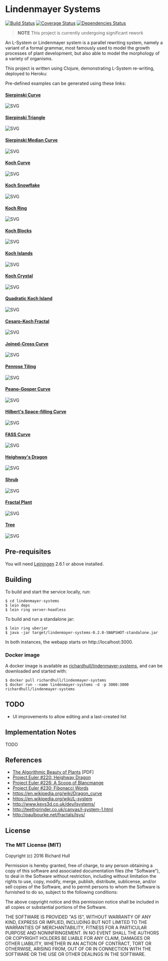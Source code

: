# Lindenmayer Systems

[![Build Status](https://secure.travis-ci.org/rm-hull/lindenmayer-systems.svg)](http://travis-ci.org/rm-hull/lindenmayer-systems) [![Coverage Status](https://coveralls.io/repos/rm-hull/lindenmayer-systems/badge.svg?branch=master)](https://coveralls.io/r/rm-hull/lindenmayer-systems?branch=master) [![Dependencies Status](https://jarkeeper.com/rm-hull/lindenmayer-systems/status.svg)](https://jarkeeper.com/rm-hull/lindenmayer-systems)

> **NOTE** This project is currently undergoing significant rework

An L-System or Lindenmayer system is a parallel rewriting system, namely a
variant of a formal grammar, most famously used to model the growth
processes of plant development, but also able to model the morphology of
a variety of organisms.

This project is written using Clojure, demonstrating L-System
re-writing, deployed to Heroku:

Pre-defined examples can be generated using these links:

#### [Sierpinski Curve](http://lindenmayer-systems.destructuring-bind.org/explorer/sierpinski-curve)
![SVG](https://rawgithub.com/rm-hull/lindenmayer-systems/master/doc/examples/sierpinski-curve.svg)

#### [Sierpinski Triangle](http://lindenmayer-systems.destructuring-bind.org/explorer/sierpinski-triangle)
![SVG](https://rawgithub.com/rm-hull/lindenmayer-systems/master/doc/examples/sierpinski-triangle.svg)

#### [Sierpinski Median Curve](http://lindenmayer-systems.destructuring-bind.org/explorer/sierpinski-median-curve)
![SVG](https://rawgithub.com/rm-hull/lindenmayer-systems/master/doc/examples/sierpinski-median-curve.svg)

#### [Koch Curve](http://lindenmayer-systems.destructuring-bind.org/explorer/koch-curve)
![SVG](https://rawgithub.com/rm-hull/lindenmayer-systems/master/doc/examples/koch-curve.svg)

#### [Koch Snowflake](http://lindenmayer-systems.destructuring-bind.org/explorer/koch-snowflake)
![SVG](https://rawgithub.com/rm-hull/lindenmayer-systems/master/doc/examples/koch-snowflake.svg)

#### [Koch Ring](http://lindenmayer-systems.destructuring-bind.org/explorer/koch-ring)
![SVG](https://rawgithub.com/rm-hull/lindenmayer-systems/master/doc/examples/koch-ring.svg)

#### [Koch Blocks](http://lindenmayer-systems.destructuring-bind.org/explorer/koch-blocks)
![SVG](https://rawgithub.com/rm-hull/lindenmayer-systems/master/doc/examples/koch-blocks.svg)

#### [Koch Islands](http://lindenmayer-systems.destructuring-bind.org/explorer/koch-islands)
![SVG](https://rawgithub.com/rm-hull/lindenmayer-systems/master/doc/examples/koch-islands.svg)

#### [Koch Crystal](http://lindenmayer-systems.destructuring-bind.org/explorer/koch-crystal)
![SVG](https://rawgithub.com/rm-hull/lindenmayer-systems/master/doc/examples/koch-crystal.svg)

#### [Quadratic Koch Island](http://lindenmayer-systems.destructuring-bind.org/explorer/quadratic-koch-island)
![SVG](https://rawgithub.com/rm-hull/lindenmayer-systems/master/doc/examples/quadratic-koch-island.svg)

#### [Cesaro-Koch Fractal](http://lindenmayer-systems.destructuring-bind.org/explorer/cesaro-koch-fractal)
![SVG](https://rawgithub.com/rm-hull/lindenmayer-systems/master/doc/examples/cesaro-koch-fractal.svg)

#### [Joined-Cross Curve](http://lindenmayer-systems.destructuring-bind.org/explorer/joined-cross-curve)
![SVG](https://rawgithub.com/rm-hull/lindenmayer-systems/master/doc/examples/joined-cross-curve.svg)

#### [Penrose Tiling](http://lindenmayer-systems.destructuring-bind.org/explorer/penrose-tiling)
![SVG](https://rawgithub.com/rm-hull/lindenmayer-systems/master/doc/examples/penrose-tiling.svg)

#### [Peano-Gosper Curve](http://lindenmayer-systems.destructuring-bind.org/explorer/peano-gosper-curve)
![SVG](https://rawgithub.com/rm-hull/lindenmayer-systems/master/doc/examples/peano-gosper-curve.svg)

#### [Hilbert's Space-filling Curve](http://lindenmayer-systems.destructuring-bind.org/explorer/hilberts-space-filling-curve)
![SVG](https://rawgithub.com/rm-hull/lindenmayer-systems/master/doc/examples/hilberts-space-filling-curve.svg)

#### [FASS Curve](http://lindenmayer-systems.destructuring-bind.org/explorer/fass-curve)
![SVG](https://rawgithub.com/rm-hull/lindenmayer-systems/master/doc/examples/fass-curve.svg)

#### [Heighway's Dragon](http://lindenmayer-systems.destructuring-bind.org/explorer/heighways-dragon)
![SVG](https://rawgithub.com/rm-hull/lindenmayer-systems/master/doc/examples/heighways-dragon.svg)

#### [Shrub](http://lindenmayer-systems.destructuring-bind.org/explorer/shrub)
![SVG](https://rawgithub.com/rm-hull/lindenmayer-systems/master/doc/examples/shrub.svg)

#### [Fractal Plant](http://lindenmayer-systems.destructuring-bind.org/explorer/fractal-plant)
![SVG](https://rawgithub.com/rm-hull/lindenmayer-systems/master/doc/examples/fractal-plant.svg)

#### [Tree](http://lindenmayer-systems.destructuring-bind.org/explorer/tree)
![SVG](https://rawgithub.com/rm-hull/lindenmayer-systems/master/doc/examples/tree.svg)

## Pre-requisites

You will need [Leiningen](https://github.com/technomancy/leiningen) 2.6.1 or above installed.

## Building

To build and start the service locally, run:

    $ cd lindenmayer-systems
    $ lein deps
    $ lein ring server-headless

To build and run a standalone jar:

    $ lein ring uberjar
    $ java -jar target/lindenmayer-systems-0.2.0-SNAPSHOT-standalone.jar

In both instances, the webapp starts on http://localhost:3000.

### Docker image

A docker image is available as [richardhull/lindenmayer-systems](https://hub.docker.com/r/richardhull/lindenmayer-systems),
and can be downloaded and started with:

    $ docker pull richardhull/lindenmayer-systems
    $ docker run --name lindenmayer-systems -d -p 3000:3000 richardhull/lindenmayer-systems

## TODO

* UI improvements to allow editing and a last-created list

## Implementation Notes

TODO

## References

* [The Algorithmic Beauty of Plants](http://algorithmicbotany.org/papers/abop/abop.pdf) [PDF]
* [Project Euler #220: Heighway Dragon](http://projecteuler.net/problem=220)
* [Project Euler #226: A Scoop of Blancmange](http://projecteuler.net/problem=226)
* [Project Euler #230: Fibonacci Words](http://projecteuler.net/problem=230)
* https://en.wikipedia.org/wiki/Dragon_curve
* https://en.wikipedia.org/wiki/L-system
* http://www.kevs3d.co.uk/dev/lsystems/
* http://teethgrinder.co.uk/canvas/l-system-1.html
* http://paulbourke.net/fractals/lsys/

## License

### The MIT License (MIT)

Copyright (c) 2016 Richard Hull

Permission is hereby granted, free of charge, to any person obtaining a copy of
this software and associated documentation files (the "Software"), to deal in
the Software without restriction, including without limitation the rights to
use, copy, modify, merge, publish, distribute, sublicense, and/or sell copies of
the Software, and to permit persons to whom the Software is furnished to do so,
subject to the following conditions:

The above copyright notice and this permission notice shall be included in all
copies or substantial portions of the Software.

THE SOFTWARE IS PROVIDED "AS IS", WITHOUT WARRANTY OF ANY KIND, EXPRESS OR
IMPLIED, INCLUDING BUT NOT LIMITED TO THE WARRANTIES OF MERCHANTABILITY, FITNESS
FOR A PARTICULAR PURPOSE AND NONINFRINGEMENT. IN NO EVENT SHALL THE AUTHORS OR
COPYRIGHT HOLDERS BE LIABLE FOR ANY CLAIM, DAMAGES OR OTHER LIABILITY, WHETHER
IN AN ACTION OF CONTRACT, TORT OR OTHERWISE, ARISING FROM, OUT OF OR IN
CONNECTION WITH THE SOFTWARE OR THE USE OR OTHER DEALINGS IN THE SOFTWARE.

